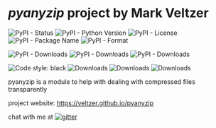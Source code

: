 
# *pyanyzip* project by Mark Veltzer

![PyPI - Status](https://img.shields.io/pypi/status/pyanyzip)
![PyPI - Python Version](https://img.shields.io/pypi/pyversions/pyanyzip)
![PyPI - License](https://img.shields.io/pypi/l/pyanyzip)
![PyPI - Package Name](https://img.shields.io/pypi/v/pyanyzip)
![PyPI - Format](https://img.shields.io/pypi/format/pyanyzip)

![PyPI - Downloads](https://img.shields.io/pypi/dd/pyanyzip)
![PyPI - Downloads](https://img.shields.io/pypi/dw/pyanyzip)
![PyPI - Downloads](https://img.shields.io/pypi/dm/pyanyzip)

![Code style: black](https://img.shields.io/badge/code%20style-black-000000.svg)
![Downloads](https://pepy.tech/badge/pyanyzip)
![Downloads](https://pepy.tech/badge/pyanyzip/month)
![Downloads](https://pepy.tech/badge/pyanyzip/week)



pyanyzip is a module to help with dealing with compressed files transparently

project website: <https://veltzer.github.io/pyanyzip>

chat with me at [![gitter](https://badges.gitter.im/Join%20Chat.svg)](https://gitter.im/veltzer/mark.veltzer)



